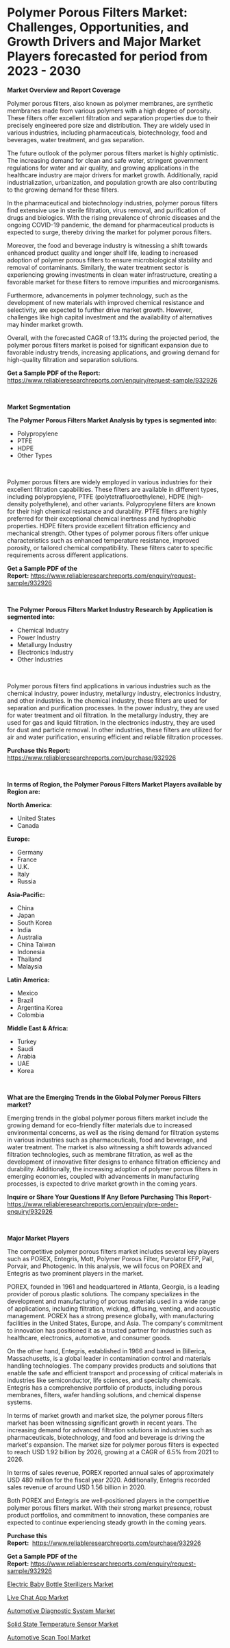 <p><h1>Polymer Porous Filters Market: Challenges, Opportunities, and Growth Drivers and Major Market Players forecasted for period from 2023 - 2030</h1></p><p><strong>Market Overview and Report Coverage</strong></p>
<p><p>Polymer porous filters, also known as polymer membranes, are synthetic membranes made from various polymers with a high degree of porosity. These filters offer excellent filtration and separation properties due to their precisely engineered pore size and distribution. They are widely used in various industries, including pharmaceuticals, biotechnology, food and beverages, water treatment, and gas separation.</p><p>The future outlook of the polymer porous filters market is highly optimistic. The increasing demand for clean and safe water, stringent government regulations for water and air quality, and growing applications in the healthcare industry are major drivers for market growth. Additionally, rapid industrialization, urbanization, and population growth are also contributing to the growing demand for these filters.</p><p>In the pharmaceutical and biotechnology industries, polymer porous filters find extensive use in sterile filtration, virus removal, and purification of drugs and biologics. With the rising prevalence of chronic diseases and the ongoing COVID-19 pandemic, the demand for pharmaceutical products is expected to surge, thereby driving the market for polymer porous filters.</p><p>Moreover, the food and beverage industry is witnessing a shift towards enhanced product quality and longer shelf life, leading to increased adoption of polymer porous filters to ensure microbiological stability and removal of contaminants. Similarly, the water treatment sector is experiencing growing investments in clean water infrastructure, creating a favorable market for these filters to remove impurities and microorganisms.</p><p>Furthermore, advancements in polymer technology, such as the development of new materials with improved chemical resistance and selectivity, are expected to further drive market growth. However, challenges like high capital investment and the availability of alternatives may hinder market growth.</p><p>Overall, with the forecasted CAGR of 13.1% during the projected period, the polymer porous filters market is poised for significant expansion due to favorable industry trends, increasing applications, and growing demand for high-quality filtration and separation solutions.</p></p>
<p><strong>Get a Sample PDF of the Report:</strong> <a href="https://www.reliableresearchreports.com/enquiry/request-sample/932926">https://www.reliableresearchreports.com/enquiry/request-sample/932926</a></p>
<p>&nbsp;</p>
<p><strong>Market Segmentation</strong></p>
<p><strong>The Polymer Porous Filters Market Analysis by types is segmented into:</strong></p>
<p><ul><li>Polypropylene</li><li>PTFE</li><li>HDPE</li><li>Other Types</li></ul></p>
<p>&nbsp;</p>
<p><p>Polymer porous filters are widely employed in various industries for their excellent filtration capabilities. These filters are available in different types, including polypropylene, PTFE (polytetrafluoroethylene), HDPE (high-density polyethylene), and other variants. Polypropylene filters are known for their high chemical resistance and durability. PTFE filters are highly preferred for their exceptional chemical inertness and hydrophobic properties. HDPE filters provide excellent filtration efficiency and mechanical strength. Other types of polymer porous filters offer unique characteristics such as enhanced temperature resistance, improved porosity, or tailored chemical compatibility. These filters cater to specific requirements across different applications.</p></p>
<p><strong>Get a Sample PDF of the Report:</strong>&nbsp;<a href="https://www.reliableresearchreports.com/enquiry/request-sample/932926">https://www.reliableresearchreports.com/enquiry/request-sample/932926</a></p>
<p>&nbsp;</p>
<p><strong>The Polymer Porous Filters Market Industry Research by Application is segmented into:</strong></p>
<p><ul><li>Chemical Industry</li><li>Power Industry</li><li>Metallurgy Industry</li><li>Electronics Industry</li><li>Other Industries</li></ul></p>
<p>&nbsp;</p>
<p><p>Polymer porous filters find applications in various industries such as the chemical industry, power industry, metallurgy industry, electronics industry, and other industries. In the chemical industry, these filters are used for separation and purification processes. In the power industry, they are used for water treatment and oil filtration. In the metallurgy industry, they are used for gas and liquid filtration. In the electronics industry, they are used for dust and particle removal. In other industries, these filters are utilized for air and water purification, ensuring efficient and reliable filtration processes.</p></p>
<p><strong>Purchase this Report:</strong>&nbsp; <a href="https://www.reliableresearchreports.com/purchase/932926">https://www.reliableresearchreports.com/purchase/932926</a></p>
<p>&nbsp;</p>
<p><strong>In terms of Region, the Polymer Porous Filters Market Players available by Region are:</strong></p>
<p>
    <p> <strong> North America: </strong>
        <ul>
            <li>United States</li>
            <li>Canada</li>
        </ul>
        </p> 
    <p> <strong> Europe: </strong>
        <ul>
            <li>Germany</li>
            <li>France</li>
            <li>U.K.</li>
            <li>Italy</li>
            <li>Russia</li>
        </ul>
        </p> 
    <p> <strong> Asia-Pacific: </strong>
        <ul>
            <li>China</li>
            <li>Japan</li>
            <li>South Korea</li>
            <li>India</li>
            <li>Australia</li>
            <li>China Taiwan</li>
            <li>Indonesia</li>
            <li>Thailand</li>
            <li>Malaysia</li>
        </ul>
        </p> 
    <p> <strong> Latin America: </strong>
        <ul>
            <li>Mexico</li>
            <li>Brazil</li>
            <li>Argentina Korea</li>
            <li>Colombia</li>
        </ul>
        </p> 
    <p> <strong> Middle East & Africa: </strong>
        <ul>
            <li>Turkey</li>
            <li>Saudi</li>
            <li>Arabia</li>
            <li>UAE</li>
            <li>Korea</li>
        </ul>
    </p>
    </p>
<p>&nbsp;</p>
<p><strong>What are the Emerging Trends in the Global Polymer Porous Filters market?</strong></p>
<p><p>Emerging trends in the global polymer porous filters market include the growing demand for eco-friendly filter materials due to increased environmental concerns, as well as the rising demand for filtration systems in various industries such as pharmaceuticals, food and beverage, and water treatment. The market is also witnessing a shift towards advanced filtration technologies, such as membrane filtration, as well as the development of innovative filter designs to enhance filtration efficiency and durability. Additionally, the increasing adoption of polymer porous filters in emerging economies, coupled with advancements in manufacturing processes, is expected to drive market growth in the coming years.</p></p>
<p><strong>Inquire or Share Your Questions If Any Before Purchasing This Report</strong>- <a href="https://www.reliableresearchreports.com/enquiry/pre-order-enquiry/932926">https://www.reliableresearchreports.com/enquiry/pre-order-enquiry/932926</a></p>
<p>&nbsp;</p>
<p><strong>Major Market Players</strong></p>
<p><p>The competitive polymer porous filters market includes several key players such as POREX, Entegris, Mott, Polymer Porous Filter, Purolator EFP, Pall, Porvair, and Photogenic. In this analysis, we will focus on POREX and Entegris as two prominent players in the market.</p><p>POREX, founded in 1961 and headquartered in Atlanta, Georgia, is a leading provider of porous plastic solutions. The company specializes in the development and manufacturing of porous materials used in a wide range of applications, including filtration, wicking, diffusing, venting, and acoustic management. POREX has a strong presence globally, with manufacturing facilities in the United States, Europe, and Asia. The company's commitment to innovation has positioned it as a trusted partner for industries such as healthcare, electronics, automotive, and consumer goods.</p><p>On the other hand, Entegris, established in 1966 and based in Billerica, Massachusetts, is a global leader in contamination control and materials handling technologies. The company provides products and solutions that enable the safe and efficient transport and processing of critical materials in industries like semiconductor, life sciences, and specialty chemicals. Entegris has a comprehensive portfolio of products, including porous membranes, filters, wafer handling solutions, and chemical dispense systems.</p><p>In terms of market growth and market size, the polymer porous filters market has been witnessing significant growth in recent years. The increasing demand for advanced filtration solutions in industries such as pharmaceuticals, biotechnology, and food and beverage is driving the market's expansion. The market size for polymer porous filters is expected to reach USD 1.92 billion by 2026, growing at a CAGR of 6.5% from 2021 to 2026.</p><p>In terms of sales revenue, POREX reported annual sales of approximately USD 480 million for the fiscal year 2020. Additionally, Entegris recorded sales revenue of around USD 1.56 billion in 2020.</p><p>Both POREX and Entegris are well-positioned players in the competitive polymer porous filters market. With their strong market presence, robust product portfolios, and commitment to innovation, these companies are expected to continue experiencing steady growth in the coming years.</p></p>
<p><strong>Purchase this Report:</strong>&nbsp;&nbsp;<a href="https://www.reliableresearchreports.com/purchase/932926">https://www.reliableresearchreports.com/purchase/932926</a></p>
<p></p>
<p><strong>Get a Sample PDF of the Report:</strong>&nbsp;<a href="https://www.reliableresearchreports.com/enquiry/request-sample/932926">https://www.reliableresearchreports.com/enquiry/request-sample/932926</a></p>
<p><p><a href="https://issuu.com/reportprime-2/docs/electric-baby-bottle-sterilizers-market-size-2030.?fr=xKAE9_zU1NQ">Electric Baby Bottle Sterilizers Market</a></p><p><a href="https://medium.com/@karleeprice82/live-chat-app-market-size-growth-forecast-2023-2030-96d11d9234ef">Live Chat App Market</a></p><p><a href="https://www.linkedin.com/pulse/automotive-diagnostic-system-market-share-amp-new-lb5se/">Automotive Diagnostic System Market</a></p><p><a href="https://www.reportprime.com/solid-state-temperature-sensor-r11221">Solid State Temperature Sensor Market</a></p><p><a href="https://www.linkedin.com/pulse/automotive-scan-tool-market-size-2023-2030-global-b2ine/">Automotive Scan Tool Market</a></p></p>